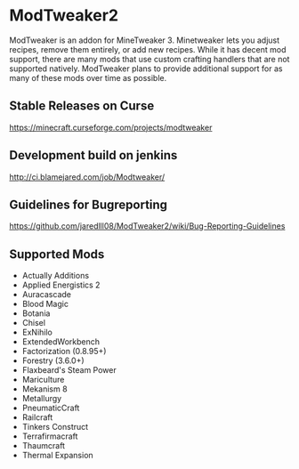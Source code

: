 ModTweaker2
==========
ModTweaker is an addon for MineTweaker 3. Minetweaker lets you adjust recipes, remove them entirely, or add new recipes. While it has decent mod support, there are many mods that use custom crafting handlers that are not supported natively. ModTweaker plans to provide additional support for as many of these mods over time as possible.


Stable Releases on Curse
----------
https://minecraft.curseforge.com/projects/modtweaker

Development build on jenkins
----------
http://ci.blamejared.com/job/Modtweaker/


Guidelines for Bugreporting
----------
https://github.com/jaredlll08/ModTweaker2/wiki/Bug-Reporting-Guidelines


Supported Mods
----------
- Actually Additions
- Applied Energistics 2
- Auracascade
- Blood Magic
- Botania
- Chisel
- ExNihilo
- ExtendedWorkbench
- Factorization (0.8.95+)
- Forestry (3.6.0+)
- Flaxbeard's Steam Power
- Mariculture
- Mekanism 8
- Metallurgy
- PneumaticCraft
- Railcraft
- Tinkers Construct
- Terrafirmacraft
- Thaumcraft
- Thermal Expansion

